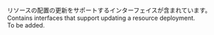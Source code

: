 <Namespace Name="Microsoft.Azure.Management.ResourceManager.Fluent.Deployment.Update">
  <Docs>
    <summary><span data-ttu-id="5edb1-101">リソースの配置の更新をサポートするインターフェイスが含まれています。</span><span class="sxs-lookup"><span data-stu-id="5edb1-101">Contains interfaces that support updating a resource deployment.</span></span></summary> 
    <remarks>To be added.</remarks>
  </Docs>
</Namespace>
